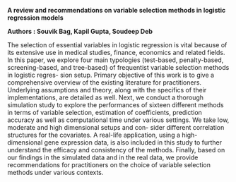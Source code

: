 **A review and recommendations on variable selection methods in logistic
regression models**

**Authors : Souvik Bag, Kapil Gupta, Soudeep Deb**

The selection of essential variables in logistic regression is vital because of its extensive use in medical
studies, finance, economics and related fields. In this paper, we explore four main typologies (test-based,
penalty-based, screening-based, and tree-based) of frequentist variable selection methods in logistic regres-
sion setup. Primary objective of this work is to give a comprehensive overview of the existing literature
for practitioners. Underlying assumptions and theory, along with the specifics of their implementations,
are detailed as well. Next, we conduct a thorough simulation study to explore the performances of sixteen
different methods in terms of variable selection, estimation of coefficients, prediction accuracy as well as
computational time under various settings. We take low, moderate and high dimensional setups and con-
sider different correlation structures for the covariates. A real-life application, using a high-dimensional
gene expression data, is also included in this study to further understand the efficacy and consistency
of the methods. Finally, based on our findings in the simulated data and in the real data, we provide
recommendations for practitioners on the choice of variable selection methods under various contexts.
